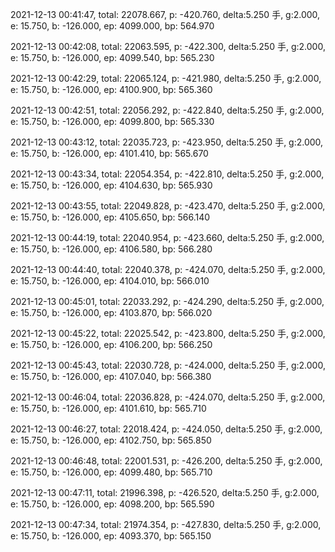 2021-12-13 00:41:47, total: 22078.667, p: -420.760, delta:5.250 手, g:2.000, e: 15.750, b: -126.000, ep: 4099.000, bp: 564.970

2021-12-13 00:42:08, total: 22063.595, p: -422.300, delta:5.250 手, g:2.000, e: 15.750, b: -126.000, ep: 4099.540, bp: 565.230

2021-12-13 00:42:29, total: 22065.124, p: -421.980, delta:5.250 手, g:2.000, e: 15.750, b: -126.000, ep: 4100.900, bp: 565.360

2021-12-13 00:42:51, total: 22056.292, p: -422.840, delta:5.250 手, g:2.000, e: 15.750, b: -126.000, ep: 4099.800, bp: 565.330

2021-12-13 00:43:12, total: 22035.723, p: -423.950, delta:5.250 手, g:2.000, e: 15.750, b: -126.000, ep: 4101.410, bp: 565.670

2021-12-13 00:43:34, total: 22054.354, p: -422.810, delta:5.250 手, g:2.000, e: 15.750, b: -126.000, ep: 4104.630, bp: 565.930

2021-12-13 00:43:55, total: 22049.828, p: -423.470, delta:5.250 手, g:2.000, e: 15.750, b: -126.000, ep: 4105.650, bp: 566.140

2021-12-13 00:44:19, total: 22040.954, p: -423.660, delta:5.250 手, g:2.000, e: 15.750, b: -126.000, ep: 4106.580, bp: 566.280

2021-12-13 00:44:40, total: 22040.378, p: -424.070, delta:5.250 手, g:2.000, e: 15.750, b: -126.000, ep: 4104.010, bp: 566.010

2021-12-13 00:45:01, total: 22033.292, p: -424.290, delta:5.250 手, g:2.000, e: 15.750, b: -126.000, ep: 4103.870, bp: 566.020

2021-12-13 00:45:22, total: 22025.542, p: -423.800, delta:5.250 手, g:2.000, e: 15.750, b: -126.000, ep: 4106.200, bp: 566.250

2021-12-13 00:45:43, total: 22030.728, p: -424.000, delta:5.250 手, g:2.000, e: 15.750, b: -126.000, ep: 4107.040, bp: 566.380

2021-12-13 00:46:04, total: 22036.828, p: -424.070, delta:5.250 手, g:2.000, e: 15.750, b: -126.000, ep: 4101.610, bp: 565.710

2021-12-13 00:46:27, total: 22018.424, p: -424.050, delta:5.250 手, g:2.000, e: 15.750, b: -126.000, ep: 4102.750, bp: 565.850

2021-12-13 00:46:48, total: 22001.531, p: -426.200, delta:5.250 手, g:2.000, e: 15.750, b: -126.000, ep: 4099.480, bp: 565.710

2021-12-13 00:47:11, total: 21996.398, p: -426.520, delta:5.250 手, g:2.000, e: 15.750, b: -126.000, ep: 4098.200, bp: 565.590

2021-12-13 00:47:34, total: 21974.354, p: -427.830, delta:5.250 手, g:2.000, e: 15.750, b: -126.000, ep: 4093.370, bp: 565.150